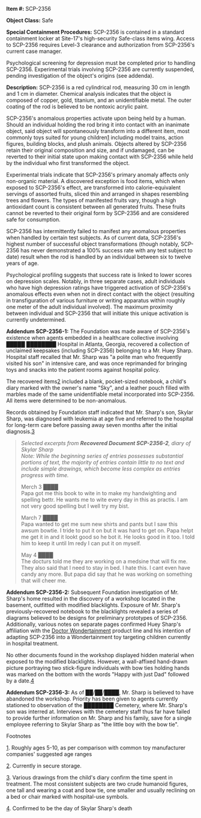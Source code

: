 **Item #:** SCP-2356

**Object Class:** Safe

**Special Containment Procedures:** SCP-2356 is contained in a standard containment locker at Site-17's high-security Safe-class items wing. Access to SCP-2356 requires Level-3 clearance and authorization from SCP-2356's current case manager.

Psychological screening for depression must be completed prior to handling SCP-2356. Experimental trials involving SCP-2356 are currently suspended, pending investigation of the object's origins (see addenda).

**Description:** SCP-2356 is a red cylindrical rod, measuring 30 cm in length and 1 cm in diameter. Chemical analysis indicates that the object is composed of copper, gold, titanium, and an unidentifiable metal. The outer coating of the rod is believed to be nontoxic acrylic paint.

SCP-2356's anomalous properties activate upon being held by a human. Should an individual holding the rod bring it into contact with an inanimate object, said object will spontaneously transform into a different item, most commonly toys suited for young children[1](javascript:;) including model trains, action figures, building blocks, and plush animals. Objects altered by SCP-2356 retain their original composition and size, and if undamaged, can be reverted to their initial state upon making contact with SCP-2356 while held by the individual who first transformed the object.

Experimental trials indicate that SCP-2356's primary anomaly affects only non-organic material. A discovered exception is food items, which when exposed to SCP-2356's effect, are transformed into calorie-equivalent servings of assorted fruits, sliced thin and arranged in shapes resembling trees and flowers. The types of manifested fruits vary, though a high antioxidant count is consistent between all generated fruits. These fruits cannot be reverted to their original form by SCP-2356 and are considered safe for consumption.

SCP-2356 has intermittently failed to manifest any anomalous properties when handled by certain test subjects. As of current data, SCP-2356's highest number of successful object transformations (though notably, SCP-2356 has never demonstrated a 100% success rate with any test subject to date) result when the rod is handled by an individual between six to twelve years of age.

Psychological profiling suggests that success rate is linked to lower scores on depression scales. Notably, in three separate cases, adult individuals who have high depression ratings have triggered activation of SCP-2356's anomalous effects even when not in direct contact with the object (resulting in transfiguration of various furniture or writing apparatus within roughly one meter of the adult individual involved). The maximum proximity between individual and SCP-2356 that will initiate this unique activation is currently undetermined.

**Addendum SCP-2356-1:** The Foundation was made aware of SCP-2356's existence when agents embedded in a healthcare collective involving █████ ████████ Hospital in Atlanta, Georgia, recovered a collection of unclaimed keepsakes (including SCP-2356) belonging to a Mr. Huey Sharp. Hospital staff recalled that Mr. Sharp was "a polite man who frequently visited his son" in intensive care, and was once reprimanded for bringing toys and snacks into the patient rooms against hospital policy.

The recovered items[2](javascript:;) included a blank, pocket-sized notebook, a child's diary marked with the owner's name "Sky", and a leather pouch filled with marbles made of the same unidentifiable metal incorporated into SCP-2356. All items were determined to be non-anomalous.

Records obtained by Foundation staff indicated that Mr. Sharp's son, Skylar Sharp, was diagnosed with leukemia at age five and referred to the hospital for long-term care before passing away seven months after the initial diagnosis.[3](javascript:;)

> _Selected excerpts from **Recovered Document SCP-2356-2**, diary of Skylar Sharp_  
> _Note: While the beginning series of entries possesses substantial portions of text, the majority of entries contain little to no text and include simple drawings, which become less complex as entries progress with time._
> 
> Merch 3 ████  
> Papa got me this book to wite in to make my handwighting and spelling bettr. He wants me to wite every day in this as practis. I am not very good spelling but I well try my bist.
> 
> March 7 ████  
> Papa wanted to get me sum new shirts and pants but I saw this awsum bowtie. I tride to put it on but it was hard to get on. Papa helpt me get it in and it lookt good so he bot it. He looks good in it too. I told him to keep it until Im redy I can put it on myself.
> 
> May 4 ████  
> The docturs told me they are working on a medsine that will fix me. They also said that I need to stay in bed. I hate this. I cant even have candy any more. But papa did say that he was working on something that will cheer me.

**Addendum SCP-2356-2:** Subsequent Foundation investigation of Mr. Sharp's home resulted in the discovery of a workshop located in the basement, outfitted with modified blacklights. Exposure of Mr. Sharp's previously-recovered notebook to the blacklights revealed a series of diagrams believed to be designs for preliminary prototypes of SCP-2356. Additionally, various notes on separate pages confirmed Huey Sharp's affiliation with the [Doctor Wondertainment](/dr-wondertainment-hub) product line and his intention of adapting SCP-2356 into a Wondertainment toy targeting children currently in hospital treatment.

No other documents found in the workshop displayed hidden material when exposed to the modified blacklights. However, a wall-affixed hand-drawn picture portraying two stick-figure individuals with bow ties holding hands was marked on the bottom with the words "Happy with just Dad" followed by a date.[4](javascript:;)

**Addendum SCP-2356-3:** As of ██/██/████, Mr. Sharp is believed to have abandoned the workshop. Priority has been given to agents currently stationed to observation of the ████████ Cemetery, where Mr. Sharp's son was interred at. Interviews with the cemetery staff thus far have failed to provide further information on Mr. Sharp and his family, save for a single employee referring to Skylar Sharp as "the little boy with the bow tie".

Footnotes

[1](javascript:;). Roughly ages 5-10, as per comparison with common toy manufacturer companies' suggested age ranges

[2](javascript:;). Currently in secure storage.

[3](javascript:;). Various drawings from the child's diary confirm the time spent in treatment. The most consistent subjects are two crude humanoid figures, one tall and wearing a coat and bow tie, one smaller and usually reclining on a bed or chair marked with hospital-use symbols.

[4](javascript:;). Confirmed to be the day of Skylar Sharp's death